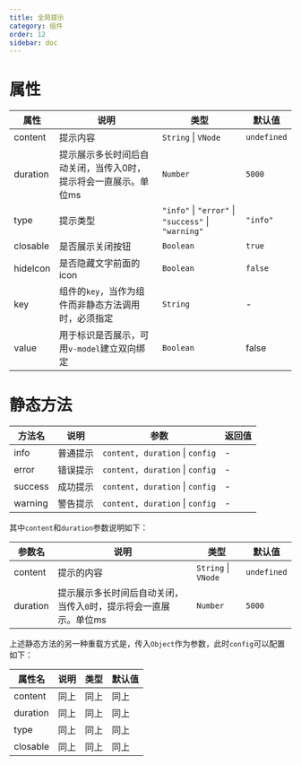 ```yaml
---
title: 全局提示
category: 组件
order: 12 
sidebar: doc
---
```


# 属性

| 属性 | 说明 | 类型 | 默认值 |
| --- | --- | --- | --- |
| content | 提示内容 | `String` &#124; `VNode` | `undefined` |
| duration | 提示展示多长时间后自动关闭，当传入0时，提示将会一直展示。单位ms | `Number` | `5000` |
| type | 提示类型 | `"info"` &#124; `"error"` &#124; `"success"` &#124; `"warning"` | `"info"` |
| closable | 是否展示关闭按钮 | `Boolean` | `true` |
| hideIcon | 是否隐藏文字前面的icon | `Boolean` | `false` |
| key | 组件的`key`，当作为组件而非静态方法调用时，必须指定 | `String` | - |
| value | 用于标识是否展示，可用`v-model`建立双向绑定 | `Boolean` | false |


# 静态方法

| 方法名 | 说明 | 参数 | 返回值 |
| --- | --- | --- | --- |
| info | 普通提示 | `content, duration` &#124; `config` | - |
| error | 错误提示 | `content, duration` &#124; `config` | - |
| success | 成功提示 | `content, duration` &#124; `config` | - |
| warning | 警告提示 | `content, duration` &#124; `config` | - |

其中`content`和`duration`参数说明如下：

| 参数名 | 说明 | 类型 | 默认值 |
| --- | --- | --- | --- |
| content | 提示的内容 | `String` &#124; `VNode` | `undefined` |
| duration | 提示展示多长时间后自动关闭，当传入`0`时，提示将会一直展示。单位ms | `Number` | `5000` |

上述静态方法的另一种重载方式是，传入`Object`作为参数，此时`config`可以配置如下：

| 属性名 | 说明 | 类型 | 默认值 |
| --- | --- | --- | --- |
| content | 同上 | 同上 | 同上 |
| duration | 同上 | 同上 | 同上 |
| type | 同上 | 同上 | 同上 |
| closable | 同上 | 同上 | 同上 |

